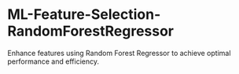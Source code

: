 # ML-Feature-Selection-RandomForestRegressor
Enhance features using Random Forest Regressor to achieve optimal performance and efficiency.
